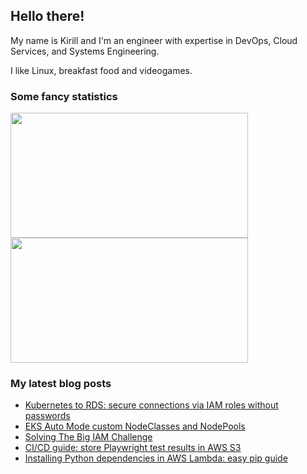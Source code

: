 ## Hello there!

My name is Kirill and I'm an engineer with expertise in DevOps, Cloud Services, and Systems Engineering.

I like Linux, breakfast food and videogames.

### Some fancy statistics

<div aling="center">
  <img height=200 width=380 src="https://github-readme-stats.vercel.app/api?username=hatedabamboo&show_icons=true&hide_border=true" /> 
  <img height=200 width=380 src="https://github-readme-stats.vercel.app/api/top-langs?username=hatedabamboo&layout=compact&langs_count=8&hide_border=true" />
</div>

### My latest blog posts

<!-- BLOG-POST-LIST:START -->
- [Kubernetes to RDS: secure connections via IAM roles without passwords](https://notes.hatedabamboo.me/kubernetes-to-rds-without-passwords/)
- [EKS Auto Mode custom NodeClasses and NodePools](https://notes.hatedabamboo.me/eks-custom-nodeclasses-and-nodepools/)
- [Solving The Big IAM Challenge](https://notes.hatedabamboo.me/the-big-iam-challenge/)
- [CI/CD guide: store Playwright test results in AWS S3](https://notes.hatedabamboo.me/playwright-test-report-in-s3/)
- [Installing Python dependencies in AWS Lambda: easy pip guide](https://notes.hatedabamboo.me/lambda-pip-modules/)
<!-- BLOG-POST-LIST:END -->
